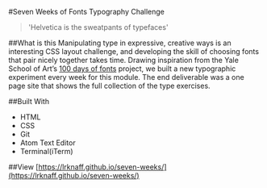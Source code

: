 #Seven Weeks of Fonts Typography Challenge
> 'Helvetica is the sweatpants of typefaces'

##What is this
Manipulating type in expressive, creative ways is an interesting CSS layout challenge, and developing the skill of choosing fonts that pair nicely together takes time. Drawing inspiration from the Yale School of Art’s [100 days of fonts](http://designobserver.com/feature/five-years-of-100-days/24678) project, we built a new typographic experiment every week for this module. The end deliverable was a one page site that shows the full collection of the type exercises.

##Built With
* HTML
* CSS
* Git
* Atom Text Editor
* Terminal(iTerm)

##View
[https://lrknaff.github.io/seven-weeks/](https://lrknaff.github.io/seven-weeks/)
